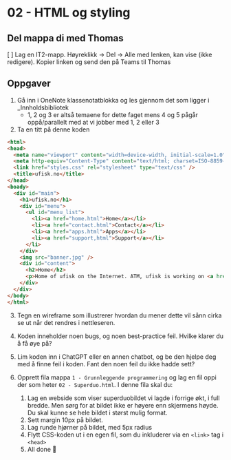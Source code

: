 # 02 - HTML og styling

## Del mappa di med Thomas
[ ] Lag en IT2-mapp. Høyreklikk -> Del -> Alle med lenken, kan vise (ikke redigere). Kopier linken og send den på Teams til Thomas

## Oppgaver

1. Gå inn i OneNote klassenotatblokka og les gjennom det som ligger i _Innholdsbibliotek
	- 1, 2 og 3 er altså temaene for dette faget mens 4 og 5 pågår oppå/parallelt med at vi jobber med 1, 2 eller 3
2. Ta en titt på denne koden
```html
<html>
<head>
  <meta name="viewport" content="width=device-width, initial-scale=1.0">
  <meta http-equiv="Content-Type" content="text/html; charset=ISO-8859-1" />
  <link href="styles.css" rel="stylesheet" type="text/css" />
  <title>ufisk.no</title>
</head>
<boady>
  <div id="main">
    <h1>ufisk.no</h1>
    <div id="menu">
      <ul id="menu_list">
        <li><a href="home.html">Home</a></li>
        <li><a href="contact.html">Contact</a></li>
        <li><a href="apps.html">Apps</a></li>
        <li><a href="support,html">Support</a></li>
      </li>
    </div>
    <img src="banner.jpg" />
    <div id="content">
      <h2>Home</h2>
      <p>Home of ufisk on the Internet. ATM, ufisk is working on <a href="superapp.html">an insanely super app</p>
    </div>
  </div>
</body>
</html>
```

3. Tegn en wireframe som illustrerer hvordan du mener dette vil sånn cirka se ut når det rendres i nettleseren.
4. Koden inneholder noen bugs, og noen best-practice feil. Hvilke klarer du å få øye på?
5. Lim koden inn i ChatGPT eller en annen chatbot, og be den hjelpe deg med å finne feil i koden. Fant den noen feil du ikke hadde sett?
6. Opprett fila mappa `1 - Grunnleggende programmering` og lag en fil oppi der som heter `02 - Superduo.html`. I denne fila skal du:

	1. Lag en webside som viser superduobildet vi lagde i forrige økt, i full bredde. Men sørg for at bildet ikke er høyere enn skjermens høyde. Du skal kunne se hele bildet i størst mulig format.
	2. Sett margin 10px på bildet.
	3. Lag runde hjørner på bildet, med 5px radius
	4. Flytt CSS-koden ut i en egen fil, som du inkluderer via en `<link>` tag i `<head>`
	5. All done 🤙
